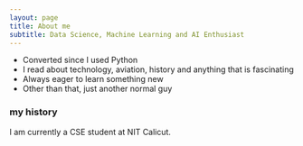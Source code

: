 ```yaml
---
layout: page
title: About me
subtitle: Data Science, Machine Learning and AI Enthusiast
---
```


- Converted since I used Python
- I read about technology, aviation, history and anything that is fascinating
- Always eager to learn something new
- Other than that, just another normal guy

### my history

I am currently a CSE student at NIT Calicut. 

